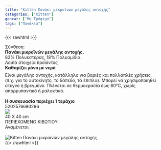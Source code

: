 ```yaml
---
title: "Kitten Πανάκι μικροϊνών μεγάλης αντοχής"
categories: ["Kitten"]
gencat: ["Μη Τρόφιμα"]
tags: ["Πανάκια"]
---
```

{{< rawhtml >}}

<div class="sload220"><div class="product"><div id="sistatika">Σύνθεση:</div><div class="alltext"><b>Πανάκι μικροϊνών μεγάλης αντοχής.</b><br>82% Πολυεστέρας, 18% Πολυαμίδια.<br></div><div id="loipa">Λοιπά στοιχεία προϊόντος</div><div class="alltext"><b style="margin:0">Καθαρίζει μόνο με νερό<img src="https://lh3.googleusercontent.com/-b0P8LoIAcCU/W8uA8gYqmYI/AAAAAAAACJo/CqIArNVCDMES9xhyJeGfvaBD6ytwDUgugCEwYBhgL/drop%25404x.png" style="width:12px;margin-bottom:10px;margin-left:10px"></b><br>Είναι μεγάλης αντοχής, κατάλληλο για βαριές και πολλαπλές χρήσεις (π.χ. για το αυτοκίνητο, το δάπεδο, τα έπιπλα). Μπορεί να χρησιμοποιηθεί στεγνό ή βρεγμένο. Πλένεται σε θερμοκρασία έως 60°C, χωρίς απορρυπαντικό ή μαλακτικό.<br><br><b>Η συσκευασία περιέχει 1 τεμάχιο</b><br></div><div id="barcode"><div id="barimage1"></div><span id="bartext">5202576680296</span></div><div id="varos"><div id="varosimage" style="margin:0"><img src="https://sites.google.com/site/sklplfiles/files/dim3.png"></div><span id="varostext">40 Χ 40 cm</span></div><div id="kivotio">ΠΕΡΙΕΧΟΜΕΝΟ ΚΙΒΩΤΙΟΥ:<br>Αναμένεται</div><br><div class="pimg"><img alt="Kitten Πανάκι μικροϊνών μεγάλης αντοχής" title="Kitten Πανάκι μικροϊνών μεγάλης αντοχής" src="/media/images/kitten-panaki-mikroinwn-megalhs-antoxhs.jpg"></div></div></div>
{{< /rawhtml >}}


